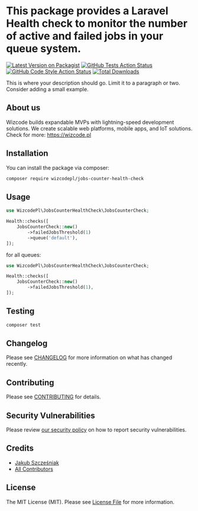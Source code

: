 # This package provides a Laravel Health check to monitor the number of active and failed jobs in your queue system.

[![Latest Version on Packagist](https://img.shields.io/packagist/v/wizcodepl/jobs-counter-health-check.svg?style=flat-square)](https://packagist.org/packages/wizcodepl/jobs-counter-health-check)
[![GitHub Tests Action Status](https://img.shields.io/github/actions/workflow/status/wizcodepl/jobs-counter-health-check/run-tests.yml?branch=main&label=tests&style=flat-square)](https://github.com/wizcodepl/jobs-counter-health-check/actions?query=workflow%3Arun-tests+branch%3Amain)
[![GitHub Code Style Action Status](https://img.shields.io/github/actions/workflow/status/wizcodepl/jobs-counter-health-check/fix-php-code-style-issues.yml?branch=main&label=code%20style&style=flat-square)](https://github.com/wizcodepl/jobs-counter-health-check/actions?query=workflow%3A"Fix+PHP+code+style+issues"+branch%3Amain)
[![Total Downloads](https://img.shields.io/packagist/dt/wizcodepl/jobs-counter-health-check.svg?style=flat-square)](https://packagist.org/packages/wizcodepl/jobs-counter-health-check)

This is where your description should go. Limit it to a paragraph or two. Consider adding a small example.

## About us
Wizcode builds expandable MVPs with lightning-speed development solutions. We create scalable web platforms, mobile apps, and IoT solutions. Check for more: https://wizcode.pl

## Installation

You can install the package via composer:

```bash
composer require wizcodepl/jobs-counter-health-check
```

## Usage

```php
use WizcodePl\JobsCounterHealthCheck\JobsCounterCheck;

Health::checks([
    JobsCounterCheck::new()
        ->failedJobsThreshold(1)
        ->queue('default'),
]);
```

for all queues:

```php
use WizcodePl\JobsCounterHealthCheck\JobsCounterCheck;

Health::checks([
    JobsCounterCheck::new()
        ->failedJobsThreshold(1),
]);
```

## Testing

```bash
composer test
```

## Changelog

Please see [CHANGELOG](CHANGELOG.md) for more information on what has changed recently.

## Contributing

Please see [CONTRIBUTING](CONTRIBUTING.md) for details.

## Security Vulnerabilities

Please review [our security policy](../../security/policy) on how to report security vulnerabilities.

## Credits

- [Jakub Szcześniak](https://github.com/jakub-wizcode)
- [All Contributors](../../contributors)

## License

The MIT License (MIT). Please see [License File](LICENSE.md) for more information.
